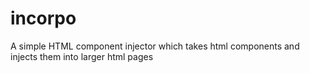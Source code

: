 # incorpo
A simple HTML component injector which takes html components and injects them into larger html pages
